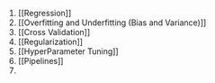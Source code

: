 
1. [[Regression]]
2. [[Overfitting and Underfitting (Bias and Variance)]]
3. [[Cross Validation]]
4. [[Regularization]]
5. [[HyperParameter Tuning]]
6. [[Pipelines]]
7. 